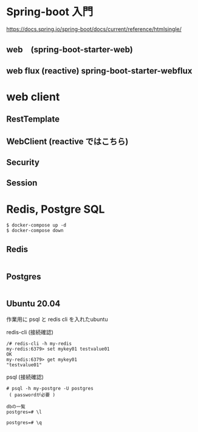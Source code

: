 # Spring-boot 入門

https://docs.spring.io/spring-boot/docs/current/reference/htmlsingle/

## web　(spring-boot-starter-web)

## web flux (reactive) spring-boot-starter-webflux

# web client
## RestTemplate

## WebClient (reactive ではこちら)

## Security

## Session


# Redis, Postgre SQL
```
$ docker-compose up -d
$ docker-compose down
```

## Redis
```
```

## Postgres
```
```

## Ubuntu 20.04
作業用に psql と redis cli を入れたubuntu

redis-cli (接続確認)
```
/# redis-cli -h my-redis
my-redis:6379> set mykey01 testvalue01
OK
my-redis:6379> get mykey01
"testvalue01"
```

psql (接続確認)
```
# psql -h my-postgre -U postgres
 ( passwordが必要 )

dbの一覧
postgres=# \l

postgres=# \q
```
